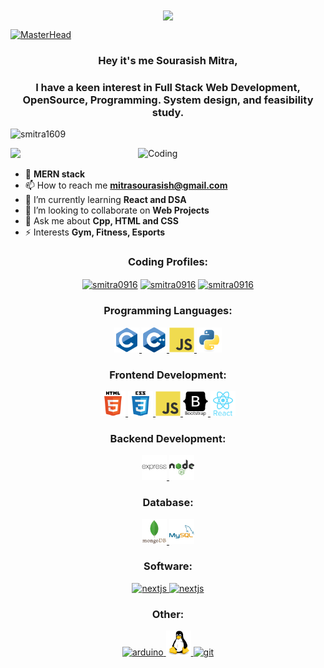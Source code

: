 <div align="center">
 <img src="https://user-images.githubusercontent.com/89326604/219388250-3f4eb01c-8f39-46b4-b5c5-2141f4c927a8.gif" align="center" height="325" />
</div>

[![MasterHead](https://user-images.githubusercontent.com/89326604/219388954-0e8757df-4c35-4ae0-a1bf-44c55d454330.gif)]()
 <!-- <h1 align="center">Hey there👋,</h1>
<h1 align="center">This is Sourasish Mitra</h1> -->
<h3 align="center">Hey it's me Sourasish Mitra,</h3>
<h3 align="center">I have a keen interest in Full Stack Web Development, OpenSource, Programming. System design, and feasibility study.</h3>
<!-- <h3 align="center">I am hungry to be a part of growing Organisation, that providesa challenging environment and faster learning.</h3> -->

<p align="left"> <img src="https://komarev.com/ghpvc/?username=smitra1609&label=Profile%20views&color=0e75b6&style=flat" alt="smitra1609" /> </p>
<!-- <p align="left"> <img src="https://hits.seeyoufarm.com/api/count/incr/badge.svg?url=https%3A%2F%2Fgithub.com%2FViveksati51431212%2Fhit-counter" /> </p> -->

![](https://github-profile-trophy.vercel.app/?username=smitra1609&theme=radical&no-frame=false&no-bg=true&margin-w=4)
<img align="right" alt="Coding" width="300" src="https://user-images.githubusercontent.com/89326604/218840827-2f4bd93f-ff54-4f68-9535-cc254c557fe4.gif">
- 💬 **MERN stack**
- 📫 How to reach me **mitrasourasish@gmail.com**
- 🌱 I’m currently learning **React and DSA**
- 👯 I’m looking to collaborate on **Web Projects**
- 💬 Ask me about **Cpp, HTML and CSS**
- ⚡ Interests **Gym, Fitness, Esports**

<h3 align="center">Coding Profiles:</h3>
<p align="center"><a href="https://www.codechef.com/users/smitra0916" target="blank"><img align="center" src="https://cdn.jsdelivr.net/npm/simple-icons@3.1.0/icons/codechef.svg" alt="smitra0916" height="30" width="40" /></a>
<a href="https://codeforces.com/profile/smitra0916" target="blank"><img align="center" src="https://raw.githubusercontent.com/rahuldkjain/github-profile-readme-generator/master/src/images/icons/Social/codeforces.svg" alt="smitra0916" height="30" width="40" /></a>
<a href="https://www.leetcode.com/smitra0916" target="blank"><img align="center" src="https://raw.githubusercontent.com/rahuldkjain/github-profile-readme-generator/master/src/images/icons/Social/leet-code.svg" alt="smitra0916" height="30" width="40" /></a></p>
<h3 align="center">Programming Languages:</h3>
<p align="center"><a href="https://www.cprogramming.com/" target="_blank" rel="noreferrer"> <img src="https://raw.githubusercontent.com/devicons/devicon/master/icons/c/c-original.svg" alt="c" width="40" height="40"/> </a> <a href="https://www.w3schools.com/cpp/" target="_blank" rel="noreferrer"> <img src="https://raw.githubusercontent.com/devicons/devicon/master/icons/cplusplus/cplusplus-original.svg" alt="cplusplus" width="40" height="40"/> </a> <a href="https://developer.mozilla.org/en-US/docs/Web/JavaScript" target="_blank" rel="noreferrer"> <img src="https://raw.githubusercontent.com/devicons/devicon/master/icons/javascript/javascript-original.svg" alt="javascript" width="40" height="40"/> </a> <a href="https://www.python.org" target="_blank" rel="noreferrer"> <img src="https://raw.githubusercontent.com/devicons/devicon/master/icons/python/python-original.svg" alt="python" width="40" height="40"/></a></p>
<h3 align="center">Frontend Development:</h3>
<p align="center"></a><a href="https://www.w3.org/html/" target="_blank" rel="noreferrer"> <img src="https://raw.githubusercontent.com/devicons/devicon/master/icons/html5/html5-original-wordmark.svg" alt="html5" width="40" height="40"/> </a> <a href="https://www.w3schools.com/css/" target="_blank" rel="noreferrer"> <img src="https://raw.githubusercontent.com/devicons/devicon/master/icons/css3/css3-original-wordmark.svg" alt="css3" width="40" height="40"/> </a><a href="https://developer.mozilla.org/en-US/docs/Web/JavaScript" target="_blank" rel="noreferrer"> <img src="https://raw.githubusercontent.com/devicons/devicon/master/icons/javascript/javascript-original.svg" alt="javascript" width="40" height="40"/> </a>  </a><a href="https://getbootstrap.com" target="_blank" rel="noreferrer"> <img src="https://raw.githubusercontent.com/devicons/devicon/master/icons/bootstrap/bootstrap-plain-wordmark.svg" alt="bootstrap" width="40" height="40"/> </a> <a href="https://reactjs.org/" target="_blank" rel="noreferrer"> <img src="https://raw.githubusercontent.com/devicons/devicon/master/icons/react/react-original-wordmark.svg" alt="react" width="40" height="40"/> </a></p>
 <h3 align="center">Backend Development:</h3>
<p align="center"><a href="https://expressjs.com" target="_blank" rel="noreferrer"> <img src="https://raw.githubusercontent.com/devicons/devicon/master/icons/express/express-original-wordmark.svg" alt="express" width="40" height="40"/> </a> <a href="https://nodejs.org" target="_blank" rel="noreferrer"> <img src="https://raw.githubusercontent.com/devicons/devicon/master/icons/nodejs/nodejs-original-wordmark.svg" alt="nodejs" width="40" height="40"/> </a></p>
<h3 align="center">Database:</h3>
<p align="center"><a href="https://www.mongodb.com/" target="_blank" rel="noreferrer"> <img src="https://raw.githubusercontent.com/devicons/devicon/master/icons/mongodb/mongodb-original-wordmark.svg" alt="mongodb" width="40" height="40"/> </a> <a href="https://www.mysql.com/" target="_blank" rel="noreferrer"> <img src="https://raw.githubusercontent.com/devicons/devicon/master/icons/mysql/mysql-original-wordmark.svg" alt="mysql" width="40" height="40"/> </a></p>
<!-- <h3 align="center">Static Site Generators:</h3>
<p align="center"><a href="https://nextjs.org/" target="_blank" rel="noreferrer"> <img src="https://cdn.worldvectorlogo.com/logos/nextjs-2.svg" alt="nextjs" width="40" height="40"/> </a></p> -->
<h3 align="center">Software:</h3>
<p align="center"><a href="https://snapseed.online/" target="_blank" rel="noreferrer"> <img src="https://play-lh.googleusercontent.com/Rilq4obCk7XIl2Pjb8XT-Ydh_aI3hBNeFwro9fFXrIAuC-zPxCZ4feE4rx5fZ3jHNLw" alt="nextjs" width="40" height="40"/> </a> <a href="https://www.canva.com/en_in/" target="_blank" rel="noreferrer"> <img src="https://play-lh.googleusercontent.com/3aWGqSf3T_p3F6wc8FFvcZcnjWlxpZdNaqFVEvPwQ1gTOPkVoZwq6cYvfK9eCkwCXbRY" alt="nextjs" width="40" height="40"/> </a></p>
<h3 align="center">Other:</h3>
<p align="center"><a href="https://www.arduino.cc/" target="_blank" rel="noreferrer"> <img src="https://cdn.worldvectorlogo.com/logos/arduino-1.svg" alt="arduino" width="40" height="40"/> <a href="https://www.linux.org/" target="_blank" rel="noreferrer"> <img src="https://raw.githubusercontent.com/devicons/devicon/master/icons/linux/linux-original.svg" alt="linux" width="40" height="40"/> <a href="https://git-scm.com/" target="_blank" rel="noreferrer"> <img src="https://www.vectorlogo.zone/logos/git-scm/git-scm-icon.svg" alt="git" width="40" height="40"/> </a></p>


<!-- <img align="left" src="https://github-readme-stats.vercel.app/api?username=smitra1609&theme=dark&hide_border=false&include_all_commits=true&count_private=true" alt="smitra1609" /><img align="right" src="https://github-readme-streak-stats.herokuapp.com/?user=smitra1609&theme=dark&hide_border=false" alt="smitra1609" /><br/>
<img align="center" src="https://github-readme-stats.vercel.app/api/top-langs/?username=smitra1609&theme=dark&hide_border=false&include_all_commits=true&count_private=true&layout=compact" alt="smitra1609" /> -->
